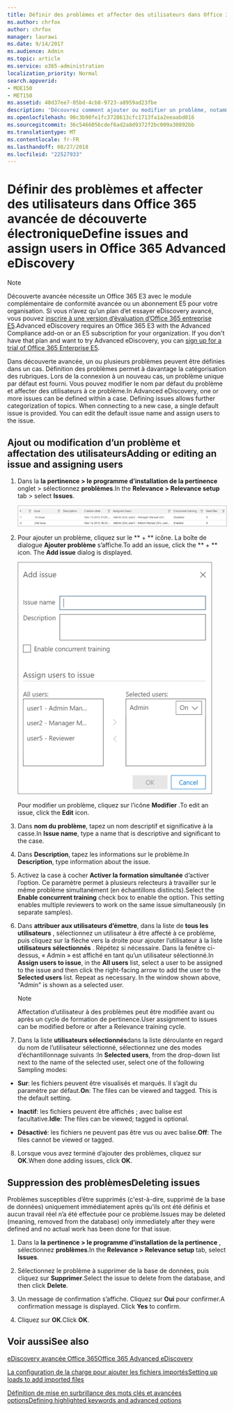```yaml
---
title: Définir des problèmes et affecter des utilisateurs dans Office 365 avancée de découverte électronique
ms.author: chrfox
author: chrfox
manager: laurawi
ms.date: 9/14/2017
ms.audience: Admin
ms.topic: article
ms.service: o365-administration
localization_priority: Normal
search.appverid:
- MOE150
- MET150
ms.assetid: 48d37ee7-05bd-4cb8-9723-a8959ad23fbe
description: 'Découvrez comment ajouter ou modifier un problème, notamment l’assignation d’utilisateurs, ou supprimer un problème pour un cas de découverte électronique dans Office 365 avancée de découverte électronique.  '
ms.openlocfilehash: 90c3b90fe1fc3728613cfc1713fa1a2eeaabd016
ms.sourcegitcommit: 36c5466056cdef6ad2a8d9372f2bc009a30892bb
ms.translationtype: MT
ms.contentlocale: fr-FR
ms.lasthandoff: 08/27/2018
ms.locfileid: "22527933"
---
```

# <a name="define-issues-and-assign-users-in-office-365-advanced-ediscovery"></a><span data-ttu-id="b58f2-103">Définir des problèmes et affecter des utilisateurs dans Office 365 avancée de découverte électronique</span><span class="sxs-lookup"><span data-stu-id="b58f2-103">Define issues and assign users in Office 365 Advanced eDiscovery</span></span>

> [!NOTE]
> <span data-ttu-id="b58f2-p101">Découverte avancée nécessite un Office 365 E3 avec le module complémentaire de conformité avancée ou un abonnement E5 pour votre organisation. Si vous n’avez qu’un plan d’et essayer eDiscovery avancé, vous pouvez [inscrire à une version d’évaluation d’Office 365 entreprise E5](https://go.microsoft.com/fwlink/p/?LinkID=698279).</span><span class="sxs-lookup"><span data-stu-id="b58f2-p101">Advanced eDiscovery requires an Office 365 E3 with the Advanced Compliance add-on or an E5 subscription for your organization. If you don't have that plan and want to try Advanced eDiscovery, you can [sign up for a trial of Office 365 Enterprise E5](https://go.microsoft.com/fwlink/p/?LinkID=698279).</span></span> 
  
<span data-ttu-id="b58f2-p102">Dans découverte avancée, un ou plusieurs problèmes peuvent être définies dans un cas. Définition des problèmes permet à davantage la catégorisation des rubriques. Lors de la connexion à un nouveau cas, un problème unique par défaut est fourni. Vous pouvez modifier le nom par défaut du problème et affecter des utilisateurs à ce problème.</span><span class="sxs-lookup"><span data-stu-id="b58f2-p102">In Advanced eDiscovery, one or more issues can be defined within a case. Defining issues allows further categorization of topics. When connecting to a new case, a single default issue is provided. You can edit the default issue name and assign users to the issue.</span></span> 
  
## <a name="adding-or-editing-an-issue-and-assigning-users"></a><span data-ttu-id="b58f2-110">Ajout ou modification d’un problème et affectation des utilisateurs</span><span class="sxs-lookup"><span data-stu-id="b58f2-110">Adding or editing an issue and assigning users</span></span>

1. <span data-ttu-id="b58f2-111">Dans la **la pertinence \> le programme d’installation de la pertinence** onglet \> sélectionnez **problèmes**.</span><span class="sxs-lookup"><span data-stu-id="b58f2-111">In the **Relevance \> Relevance setup** tab \> select **Issues**.</span></span>
    
    ![Problèmes de configuration de pertinence](media/dfd8f9ef-b167-4ed9-980e-00ae98a97169.png)
  
2. <span data-ttu-id="b58f2-p103">Pour ajouter un problème, cliquez sur le ** + ** icône. La boîte de dialogue **Ajouter problème** s’affiche.</span><span class="sxs-lookup"><span data-stu-id="b58f2-p103">To add an issue, click the ** + ** icon. The **Add issue** dialog is displayed.</span></span> 
    
    ![Problème d’ajout de configuration de pertinence](media/c8e94982-139a-472a-b85d-282f2d742046.png)
  
    <span data-ttu-id="b58f2-116">Pour modifier un problème, cliquez sur l’icône **Modifier** .</span><span class="sxs-lookup"><span data-stu-id="b58f2-116">To edit an issue, click the **Edit** icon.</span></span> 
    
3. <span data-ttu-id="b58f2-117">Dans **nom du problème**, tapez un nom descriptif et significative à la casse.</span><span class="sxs-lookup"><span data-stu-id="b58f2-117">In **Issue name**, type a name that is descriptive and significant to the case.</span></span> 
    
4. <span data-ttu-id="b58f2-118">Dans **Description**, tapez les informations sur le problème.</span><span class="sxs-lookup"><span data-stu-id="b58f2-118">In **Description**, type information about the issue.</span></span>
    
5. <span data-ttu-id="b58f2-p104">Activez la case à cocher **Activer la formation simultanée** d’activer l’option. Ce paramètre permet à plusieurs relecteurs à travailler sur le même problème simultanément (en échantillons distincts).</span><span class="sxs-lookup"><span data-stu-id="b58f2-p104">Select the **Enable concurrent training** check box to enable the option. This setting enables multiple reviewers to work on the same issue simultaneously (in separate samples).</span></span> 
    
6. <span data-ttu-id="b58f2-p105">Dans **attribuer aux utilisateurs d’émettre**, dans la liste de **tous les utilisateurs** , sélectionnez un utilisateur à être affecté à ce problème, puis cliquez sur la flèche vers la droite pour ajouter l’utilisateur à la liste **utilisateurs sélectionnés** . Répétez si nécessaire. Dans la fenêtre ci-dessus, « Admin » est affiché en tant qu’un utilisateur sélectionné.</span><span class="sxs-lookup"><span data-stu-id="b58f2-p105">In **Assign users to issue**, in the **All users** list, select a user to be assigned to the issue and then click the right-facing arrow to add the user to the **Selected users** list. Repeat as necessary. In the window shown above, "Admin" is shown as a selected user.</span></span> 
    
    > [!NOTE]
    > <span data-ttu-id="b58f2-124">Affectation d’utilisateur à des problèmes peut être modifiée avant ou après un cycle de formation de pertinence.</span><span class="sxs-lookup"><span data-stu-id="b58f2-124">User assignment to issues can be modified before or after a Relevance training cycle.</span></span> 
  
7. <span data-ttu-id="b58f2-125">Dans la liste **utilisateurs sélectionnés**dans la liste déroulante en regard du nom de l’utilisateur sélectionné, sélectionnez une des modes d’échantillonnage suivants :</span><span class="sxs-lookup"><span data-stu-id="b58f2-125">In **Selected users**, from the drop-down list next to the name of the selected user, select one of the following Sampling modes:</span></span> 
    
  - <span data-ttu-id="b58f2-p106">**Sur**: les fichiers peuvent être visualisés et marqués. Il s’agit du paramètre par défaut.</span><span class="sxs-lookup"><span data-stu-id="b58f2-p106">**On**: The files can be viewed and tagged. This is the default setting.</span></span>
    
  - <span data-ttu-id="b58f2-128">**Inactif**: les fichiers peuvent être affichés ; avec balise est facultative.</span><span class="sxs-lookup"><span data-stu-id="b58f2-128">**Idle**: The files can be viewed; tagged is optional.</span></span>
    
  - <span data-ttu-id="b58f2-129">**Désactivé**: les fichiers ne peuvent pas être vus ou avec balise.</span><span class="sxs-lookup"><span data-stu-id="b58f2-129">**Off**: The files cannot be viewed or tagged.</span></span>
    
8. <span data-ttu-id="b58f2-130">Lorsque vous avez terminé d’ajouter des problèmes, cliquez sur **OK**.</span><span class="sxs-lookup"><span data-stu-id="b58f2-130">When done adding issues, click **OK**.</span></span>
    
## <a name="deleting-issues"></a><span data-ttu-id="b58f2-131">Suppression des problèmes</span><span class="sxs-lookup"><span data-stu-id="b58f2-131">Deleting issues</span></span>

<span data-ttu-id="b58f2-132">Problèmes susceptibles d’être supprimés (c'est-à-dire, supprimé de la base de données) uniquement immédiatement après qu’ils ont été définis et aucun travail réel n’a été effectuée pour ce problème.</span><span class="sxs-lookup"><span data-stu-id="b58f2-132">Issues may be deleted (meaning, removed from the database) only immediately after they were defined and no actual work has been done for that issue.</span></span> 
  
1. <span data-ttu-id="b58f2-133">Dans la **la pertinence \> le programme d’installation de la pertinence** , sélectionnez **problèmes**.</span><span class="sxs-lookup"><span data-stu-id="b58f2-133">In the **Relevance \> Relevance setup** tab, select **Issues**.</span></span>
    
2. <span data-ttu-id="b58f2-134">Sélectionnez le problème à supprimer de la base de données, puis cliquez sur **Supprimer**.</span><span class="sxs-lookup"><span data-stu-id="b58f2-134">Select the issue to delete from the database, and then click **Delete**.</span></span>
    
3. <span data-ttu-id="b58f2-p107">Un message de confirmation s’affiche. Cliquez sur **Oui** pour confirmer.</span><span class="sxs-lookup"><span data-stu-id="b58f2-p107">A confirmation message is displayed. Click **Yes** to confirm.</span></span> 
    
4. <span data-ttu-id="b58f2-137">Cliquez sur **OK**.</span><span class="sxs-lookup"><span data-stu-id="b58f2-137">Click **OK**.</span></span>
    
## <a name="see-also"></a><span data-ttu-id="b58f2-138">Voir aussi</span><span class="sxs-lookup"><span data-stu-id="b58f2-138">See also</span></span>

[<span data-ttu-id="b58f2-139">eDiscovery avancée Office 365</span><span class="sxs-lookup"><span data-stu-id="b58f2-139">Office 365 Advanced eDiscovery</span></span>](office-365-advanced-ediscovery.md)
  
[<span data-ttu-id="b58f2-140">La configuration de la charge pour ajouter les fichiers importés</span><span class="sxs-lookup"><span data-stu-id="b58f2-140">Setting up loads to add imported files</span></span>](set-up-loads-to-add-imported-files.md)
  
[<span data-ttu-id="b58f2-141">Définition de mise en surbrillance des mots clés et avancées options</span><span class="sxs-lookup"><span data-stu-id="b58f2-141">Defining highlighted keywords and advanced options</span></span>](define-highlighted-keywords-and-advanced-options.md)

